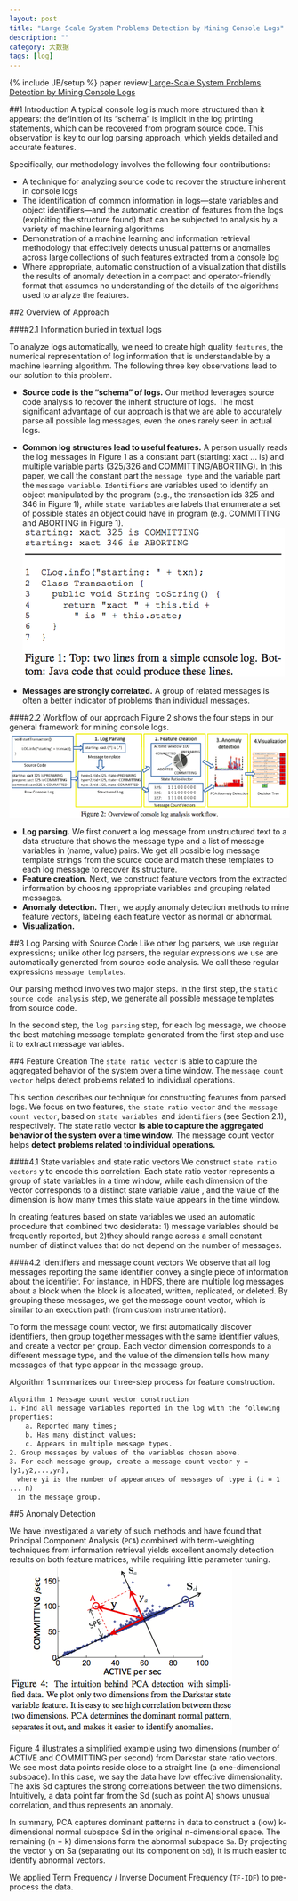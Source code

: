 ```yaml
---
layout: post
title: "Large Scale System Problems Detection by Mining Console Logs"
description: ""
category: 大数据 
tags: [log]
---
```

{% include JB/setup %}
paper review:[Large-Scale System Problems Detection by Mining Console Logs](http://www.eecs.berkeley.edu/Pubs/TechRpts/2009/EECS-2009-103.pdf)

<!--break-->

##1 Introduction
A typical console log is much more structured than it appears: the definition of its “schema” is implicit in the log printing statements, which can be recovered from program source code. This observation is key to our log parsing approach, which yields detailed and accurate features.

Specifically, our methodology involves the following four contributions:

* A technique for analyzing source code to recover the structure inherent in console logs
* The identification of common information in logs—state variables and object identifiers—and the automatic creation of features from the logs (exploiting the structure found) that can be subjected to analysis by a variety of machine learning algorithms 
* Demonstration of a machine learning and information retrieval methodology that effectively detects unusual patterns or anomalies across large collections of such features extracted from a console log
* Where appropriate, automatic construction of a visualization that distills the results of anomaly detection in a compact and operator-friendly format that assumes no understanding of the details of the algorithms used to analyze the features.

##2 Overview of Approach 

####2.1 Information buried in textual logs

To analyze logs automatically, we need to create high quality `features`, the numerical representation of log information that is understandable by a machine learning algorithm. The following three key observations lead to our solution to this problem.

* **Source code is the “schema” of logs.** Our method leverages source code analysis to recover the inherit structure of logs. The most significant advantage of our approach is that we are able to accurately parse all possible log messages, even the ones rarely seen in actual logs.

* **Common log structures lead to useful features.** A person usually reads the log messages in Figure 1 as a constant part (starting: xact ... is) and multiple variable parts (325/326 and COMMITTING/ABORTING). In this paper, we call the constant part the `message type` and the variable part the `message variable`. `Identifiers` are variables used to identify an object manipulated by the program (e.g., the transaction ids 325 and 346 in Figure 1), while `state variables` are labels that enumerate a set of possible states an object could have in program (e.g. COMMITTING and ABORTING in Figure 1).
![log1](/assets/2013-07-17-large-scale-system-problems-detection-by-mining-console-logs/log1.png)

* **Messages are strongly correlated.** A group of related messages is often a better indicator of problems than individual messages.

####2.2 Workflow of our approach
Figure 2 shows the four steps in our general framework for mining console logs.
![log2](/assets/2013-07-17-large-scale-system-problems-detection-by-mining-console-logs/log2.png)

* **Log parsing.** We first convert a log message from unstructured text to a data structure that shows the message type and a list of message variables in (name, value) pairs. We get all possible log message template strings from the source code and match these templates to each log message to recover its structure.
* **Feature creation.** Next, we construct feature vectors from the extracted information by choosing appropriate variables and grouping related messages.
* **Anomaly detection.** Then, we apply anomaly detection methods to mine feature vectors, labeling each feature vector as normal or abnormal.
* **Visualization.**

##3 Log Parsing with Source Code
Like other log parsers, we use regular expressions; unlike other log parsers, the regular expressions we use are automatically generated from source code analysis. We call these regular expressions `message templates`.

Our parsing method involves two major steps. In the first step, the `static source code analysis` step, we generate all possible message templates from source code.

In the second step, the `log parsing` step, for each log message, we choose the best matching message template generated from the first step and use it to extract message variables.

##4 Feature Creation
The `state ratio vector` is able to capture the aggregated behavior of the system over a time window. The `message count vector` helps detect problems related to individual operations.

This section describes our technique for constructing features from parsed logs. We focus on two features, `the state ratio vector` and `the message count vector`, based on `state variables `and `identifiers` (see Section 2.1), respectively. The state ratio vector **is able to capture the aggregated behavior of the system over a time window.** The message count vector helps **detect problems related to individual operations.**

####4.1 State variables and state ratio vectors
We construct `state ratio vectors` y to encode this correlation: Each state ratio vector represents a group of state variables in a time window, while each dimension of the vector corresponds to a distinct state variable value , and the value of the dimension is how many times this state value appears in the time window.

In creating features based on state variables we used an automatic procedure that combined two desiderata: 1) message variables should be frequently reported, but 2)they should range across a small constant number of distinct values that do not depend on the number of messages.

####4.2 Identifiers and message count vectors
We observe that all log messages reporting the same identifier convey a single piece of information about the identifier. For instance, in HDFS, there are multiple log messages about a block when the block is allocated, written, replicated, or deleted. By grouping these messages, we get the message count vector, which is similar to an execution path (from custom instrumentation).

To form the message count vector, we first automatically discover identifiers, then group together messages with the same identifier values, and create a vector per group. Each vector dimension corresponds to a different message type, and the value of the dimension tells how many messages of that type appear in the message group.

Algorithm 1 summarizes our three-step process for feature construction.
     
    Algorithm 1 Message count vector construction
    1. Find all message variables reported in the log with the following properties: 
        a. Reported many times;
        b. Has many distinct values;
        c. Appears in multiple message types.
    2. Group messages by values of the variables chosen above.
    3. For each message group, create a message count vector y = [y1,y2,...,yn],
      where yi is the number of appearances of messages of type i (i = 1 ... n) 
      in the message group.


##5 Anomaly Detection

We have investigated a variety of such methods and have found that Principal Component Analysis (`PCA`) combined with term-weighting techniques from information retrieval yields excellent anomaly detection results on both feature matrices, while requiring little parameter tuning.![log3](/assets/2013-07-17-large-scale-system-problems-detection-by-mining-console-logs/log3.png)  

Figure 4 illustrates a simplified example using two dimensions (number of ACTIVE and COMMITTING per second) from Darkstar state ratio vectors. We see most data points reside close to a straight line (a one-dimensional subspace). In this case, we say the data have low effective dimensionality. The axis Sd captures the strong correlations between the two dimensions. Intuitively, a data point far from the Sd (such as point A) shows unusual correlation, and thus represents an anomaly.

In summary, PCA captures dominant patterns in data to construct a (low) k-dimensional normal subspace Sd in the original n-dimensional space. The remaining (n − k) dimensions form the abnormal subspace `Sa`. By projecting the vector y on Sa (separating out its component on `Sd`), it is much easier to identify abnormal vectors.  

We applied Term Frequency / Inverse Document Frequency (`TF-IDF`) to pre-process the data. 
